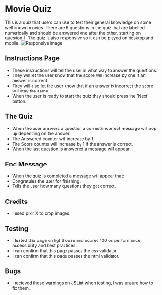 # Movie Quiz

This is a quiz that users can use to test their general knowledge on some well known movies.
There are 6 questions in the quiz that are labelled numerically and should be answered one after the other, starting on question 1.
The quiz is also responsive so it can be played on desktop and mobile.
![Responsive image](Assets/Images/Responsive-quiz.jpg)


## Instructions Page

- These instructions will tell the user in what way to answer the questions.
- They will let the user know that the score will increase by one if an answer is correct.
- They will also let the user know that if an answer is incorrect the score will stay the same.
- When the user is ready to start the quiz they should press the 'Next' button.


## The Quiz

- When the user answers a question a correct/incorrect message will pop up depending on the answer.
- The Answered counter will increase by 1.
- The Score counter will increase by 1 if the answer is correct.
- When the last question is answered a message will appear.


## End Message 

- When the quiz is completed a message will appear that:
- Congratules the user for finishing.
- Tells the user how many questions they got correct.

## Credits

- I used pixlr X to crop images.

## Testing

- I tested this page on lighthouse and scored 100 on performance, accessibility and best practices.
- I can confirm that this page passes the css validator.
- I can confirm that this page passes the html validator.

## Bugs

- I recieved these warnings on JSLint when testing, I was unsure how to fix them.




